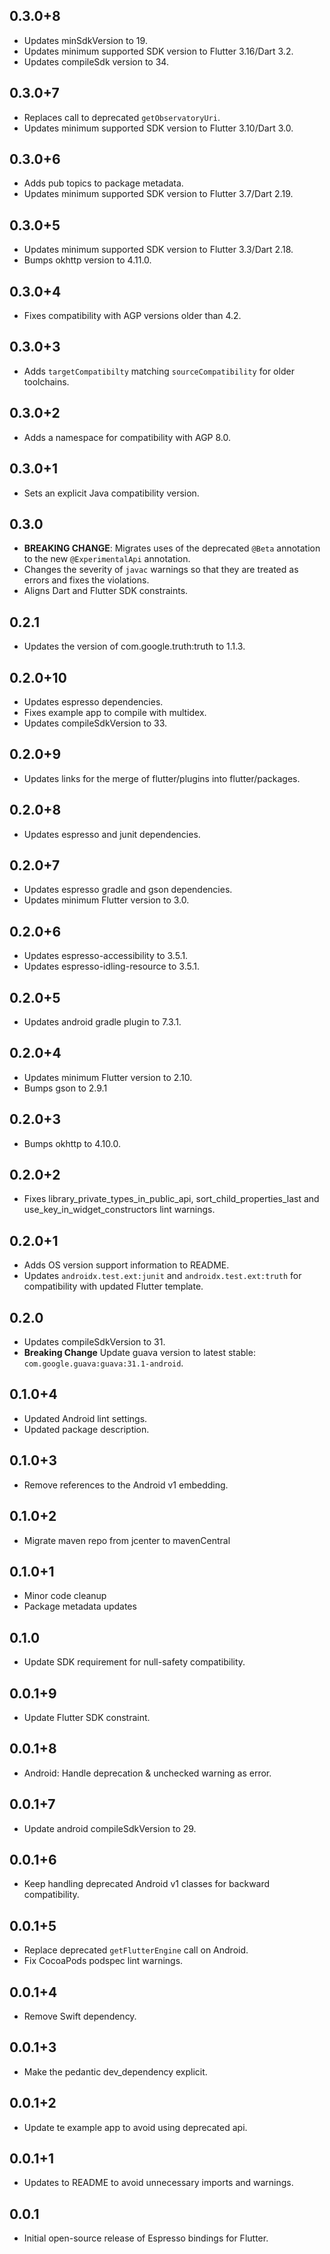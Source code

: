 ## 0.3.0+8

* Updates minSdkVersion to 19.
* Updates minimum supported SDK version to Flutter 3.16/Dart 3.2.
* Updates compileSdk version to 34.

## 0.3.0+7

* Replaces call to deprecated `getObservatoryUri`.
* Updates minimum supported SDK version to Flutter 3.10/Dart 3.0.

## 0.3.0+6

* Adds pub topics to package metadata.
* Updates minimum supported SDK version to Flutter 3.7/Dart 2.19.

## 0.3.0+5

* Updates minimum supported SDK version to Flutter 3.3/Dart 2.18.
* Bumps okhttp version to 4.11.0.

## 0.3.0+4

* Fixes compatibility with AGP versions older than 4.2.

## 0.3.0+3

* Adds `targetCompatibilty` matching `sourceCompatibility` for older toolchains.

## 0.3.0+2

* Adds a namespace for compatibility with AGP 8.0.

## 0.3.0+1

* Sets an explicit Java compatibility version.

## 0.3.0

* **BREAKING CHANGE**: Migrates uses of the deprecated `@Beta` annotation to the new `@ExperimentalApi` annotation.
* Changes the severity of `javac` warnings so that they are treated as errors and fixes the violations.
* Aligns Dart and Flutter SDK constraints.

## 0.2.1

* Updates the version of com.google.truth:truth to 1.1.3.

## 0.2.0+10

* Updates espresso dependencies.
* Fixes example app to compile with multidex.
* Updates compileSdkVersion to 33.

## 0.2.0+9

* Updates links for the merge of flutter/plugins into flutter/packages.

## 0.2.0+8

* Updates espresso and junit dependencies.

## 0.2.0+7

* Updates espresso gradle and gson dependencies.
* Updates minimum Flutter version to 3.0.

## 0.2.0+6

* Updates espresso-accessibility to 3.5.1.
* Updates espresso-idling-resource to 3.5.1.

## 0.2.0+5

* Updates android gradle plugin to 7.3.1.

## 0.2.0+4

* Updates minimum Flutter version to 2.10.
* Bumps gson to 2.9.1

## 0.2.0+3

* Bumps okhttp to 4.10.0.

## 0.2.0+2

* Fixes library_private_types_in_public_api, sort_child_properties_last and use_key_in_widget_constructors
  lint warnings.

## 0.2.0+1

* Adds OS version support information to README.
* Updates `androidx.test.ext:junit` and `androidx.test.ext:truth` for
  compatibility with updated Flutter template.

## 0.2.0

* Updates compileSdkVersion to 31.
* **Breaking Change** Update guava version to latest stable: `com.google.guava:guava:31.1-android`.

## 0.1.0+4

* Updated Android lint settings.
* Updated package description.

## 0.1.0+3

* Remove references to the Android v1 embedding.

## 0.1.0+2

* Migrate maven repo from jcenter to mavenCentral

## 0.1.0+1

* Minor code cleanup
* Package metadata updates

## 0.1.0

* Update SDK requirement for null-safety compatibility.

## 0.0.1+9

* Update Flutter SDK constraint.

## 0.0.1+8

* Android: Handle deprecation & unchecked warning as error.

## 0.0.1+7

* Update android compileSdkVersion to 29.

## 0.0.1+6

* Keep handling deprecated Android v1 classes for backward compatibility.

## 0.0.1+5

* Replace deprecated `getFlutterEngine` call on Android.
* Fix CocoaPods podspec lint warnings.

## 0.0.1+4

* Remove Swift dependency.

## 0.0.1+3

* Make the pedantic dev_dependency explicit.

## 0.0.1+2

* Update te example app to avoid using deprecated api.

## 0.0.1+1

* Updates to README to avoid unnecessary imports and warnings.

## 0.0.1

* Initial open-source release of Espresso bindings for Flutter.
